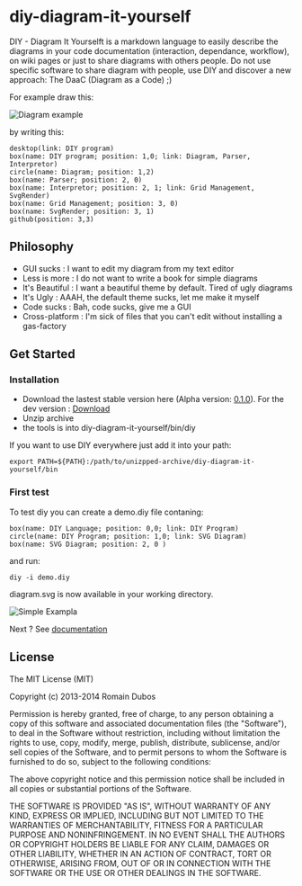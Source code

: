 diy-diagram-it-yourself
=======================

DIY - Diagram It Yourselft is a markdown language to easily describe the diagrams in your code documentation (interaction, dependance, workflow), on wiki pages or just to share diagrams with others people. Do not use specific software to share diagram with people, use DIY and discover a new approach: The DaaC (Diagram as a Code) ;)

For example draw this:

![Diagram example](http://i.imgur.com/B5VlgIF.png)

by writing this:

    desktop(link: DIY program)
    box(name: DIY program; position: 1,0; link: Diagram, Parser, Interpretor)
    circle(name: Diagram; position: 1,2)
    box(name: Parser; position: 2, 0)
    box(name: Interpretor; position: 2, 1; link: Grid Management, SvgRender)
    box(name: Grid Management; position: 3, 0)
    box(name: SvgRender; position: 3, 1)
    github(position: 3,3)

## Philosophy

+ GUI sucks : I want to edit my diagram from my text editor
+ Less is more : I do not want to write a book for simple diagrams
+ It's Beautiful : I want a beautiful theme by default. Tired of ugly diagrams
+ It's Ugly : AAAH, the default theme sucks, let me make it myself
+ Code sucks : Bah, code sucks, give me a GUI
+ Cross-platform : I'm sick of files that you can't edit without installing a gas-factory

## Get Started

### Installation

+ Download the lastest stable version here (Alpha version: [0.1.0](https://github.com/rdroro/diy-diagram-it-yourself/archive/0.1.0.zip)). For the dev version : [Download](https://github.com/rdroro/diy-diagram-it-yourself/archive/master.zip)
+ Unzip archive
+ the tools is into diy-diagram-it-yourself/bin/diy

If you want to use DIY everywhere just add it into your path:

    export PATH=${PATH}:/path/to/unizpped-archive/diy-diagram-it-yourself/bin

### First test

To test diy you can create a demo.diy file contaning:

    box(name: DIY Language; position: 0,0; link: DIY Program)
    circle(name: DIY Program; position: 1,0; link: SVG Diagram)
    box(name: SVG Diagram; position: 2, 0 )

and run:

    diy -i demo.diy

diagram.svg is now available in your working directory.

![Simple Exampla](http://i.imgur.com/fRAhi9c.png)

Next ? See [documentation](doc/0.1.0/)


## License

The MIT License (MIT)

Copyright (c) 2013-2014 Romain Dubos

Permission is hereby granted, free of charge, to any person obtaining a copy of
this software and associated documentation files (the "Software"), to deal in
the Software without restriction, including without limitation the rights to
use, copy, modify, merge, publish, distribute, sublicense, and/or sell copies of
the Software, and to permit persons to whom the Software is furnished to do so,
subject to the following conditions:

The above copyright notice and this permission notice shall be included in all
copies or substantial portions of the Software.

THE SOFTWARE IS PROVIDED "AS IS", WITHOUT WARRANTY OF ANY KIND, EXPRESS OR
IMPLIED, INCLUDING BUT NOT LIMITED TO THE WARRANTIES OF MERCHANTABILITY, FITNESS
FOR A PARTICULAR PURPOSE AND NONINFRINGEMENT. IN NO EVENT SHALL THE AUTHORS OR
COPYRIGHT HOLDERS BE LIABLE FOR ANY CLAIM, DAMAGES OR OTHER LIABILITY, WHETHER
IN AN ACTION OF CONTRACT, TORT OR OTHERWISE, ARISING FROM, OUT OF OR IN
CONNECTION WITH THE SOFTWARE OR THE USE OR OTHER DEALINGS IN THE SOFTWARE.

